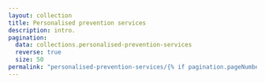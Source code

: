 ```yaml
---
layout: collection
title: Personalised prevention services
description: intro.
pagination:
  data: collections.personalised-prevention-services
  reverse: true
  size: 50
permalink: "personalised-prevention-services/{% if pagination.pageNumber > 0 %}page/{{ pagination.pageNumber + 1 }}{% endif %}/"
---
```

